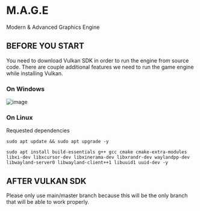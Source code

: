 # M.A.G.E
Modern & Advanced Graphics Engine

## BEFORE YOU START
You need to download Vulkan SDK in order to run the engine from source code. There are couple additional features we need to run the game engine while installing Vulkan.

### On Windows
![image](https://github.com/user-attachments/assets/f509e9d6-8a85-4ed6-94ba-51fbe80b6caa)

### On Linux
Requested dependencies
```shell
sudo apt update && sudo apt upgrade -y

sudo apt install build-essentials g++ gcc cmake cmake-extra-modules libxi-dev libxcursor-dev libxinerama-dev libxrandr-dev waylandpp-dev libwayland-server0 libwayland-client++1 libuuid1 uuid-dev -y
```

## AFTER VULKAN SDK
Please only use main/master branch because this will be the only branch that will be able to work properly.
